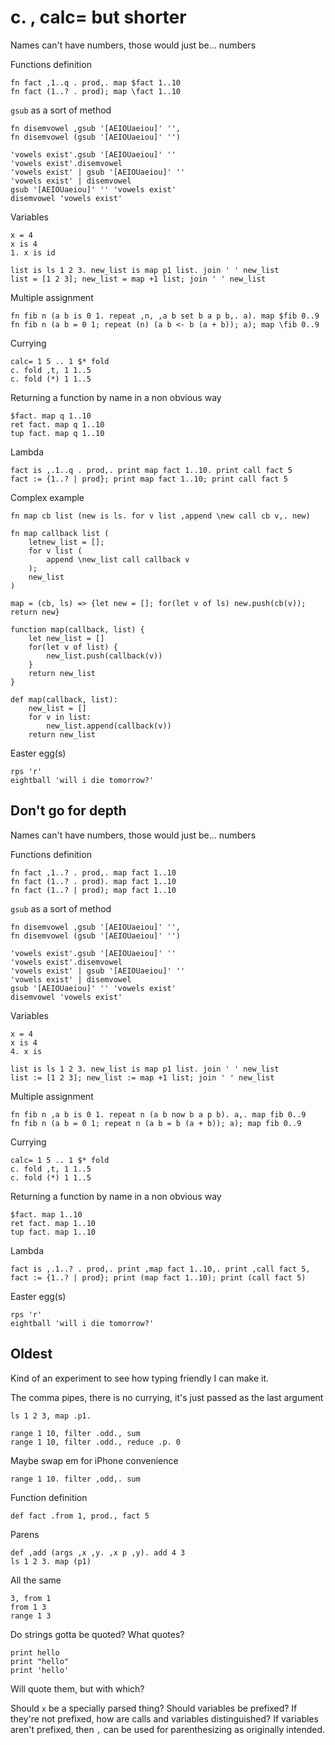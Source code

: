 # c. , calc= but shorter

Names can't have numbers, those would just be... numbers

Functions definition

```
fn fact ,1..q . prod,. map $fact 1..10
fn fact (1..? . prod); map \fact 1..10
```

`gsub` as a sort of method

```
fn disemvowel ,gsub '[AEIOUaeiou]' '',
fn disemvowel (gsub '[AEIOUaeiou]' '')

'vowels exist'.gsub '[AEIOUaeiou]' ''
'vowels exist'.disemvowel
'vowels exist' | gsub '[AEIOUaeiou]' ''
'vowels exist' | disemvowel
gsub '[AEIOUaeiou]' '' 'vowels exist'
disemvowel 'vowels exist'
```

Variables

```
x = 4
x is 4
1. x is id

list is ls 1 2 3. new_list is map p1 list. join ' ' new_list
list = [1 2 3]; new_list = map +1 list; join ' ' new_list
```

Multiple assignment

```
fn fib n (a b is 0 1. repeat ,n, ,a b set b a p b,. a). map $fib 0..9
fn fib n (a b = 0 1; repeat (n) (a b <- b (a + b)); a); map \fib 0..9
```

Currying

```
calc= 1 5 .. 1 $* fold
c. fold ,t, 1 1..5
c. fold (*) 1 1..5
```

Returning a function by name in a non obvious way

```
$fact. map q 1..10
ret fact. map q 1..10
tup fact. map q 1..10
```

Lambda

```
fact is ,.1..q . prod,. print map fact 1..10. print call fact 5
fact := {1..? | prod}; print map fact 1..10; print call fact 5
```

Complex example

```
fn map cb list (new is ls. for v list ,append \new call cb v,. new)

fn map callback list (
	letnew_list = [];
	for v list (
		append \new_list call callback v
	);
	new_list
)

map = (cb, ls) => {let new = []; for(let v of ls) new.push(cb(v)); return new}

function map(callback, list) {
	let new_list = []
	for(let v of list) {
		new_list.push(callback(v))
	}
	return new_list
}

def map(callback, list):
	new_list = []
	for v in list:
		new_list.append(callback(v))
	return new_list
```

Easter egg(s)

```
rps 'r'
eightball 'will i die tomorrow?'
```

## Don't go for depth

Names can't have numbers, those would just be... numbers

Functions definition

```
fn fact ,1..? . prod,. map fact 1..10
fn fact (1..? . prod). map fact 1..10
fn fact (1..? | prod); map fact 1..10
```

`gsub` as a sort of method

```
fn disemvowel ,gsub '[AEIOUaeiou]' '',
fn disemvowel (gsub '[AEIOUaeiou]' '')

'vowels exist'.gsub '[AEIOUaeiou]' ''
'vowels exist'.disemvowel
'vowels exist' | gsub '[AEIOUaeiou]' ''
'vowels exist' | disemvowel
gsub '[AEIOUaeiou]' '' 'vowels exist'
disemvowel 'vowels exist'
```

Variables

```
x = 4
x is 4
4. x is

list is ls 1 2 3. new_list is map p1 list. join ' ' new_list
list := [1 2 3]; new_list := map +1 list; join ' ' new_list
```

Multiple assignment

```
fn fib n ,a b is 0 1. repeat n (a b now b a p b). a,. map fib 0..9
fn fib n (a b = 0 1; repeat n (a b = b (a + b)); a); map fib 0..9
```

Currying

```
calc= 1 5 .. 1 $* fold
c. fold ,t, 1 1..5
c. fold (*) 1 1..5
```

Returning a function by name in a non obvious way

```
$fact. map 1..10
ret fact. map 1..10
tup fact. map 1..10
```

Lambda

```
fact is ,.1..? . prod,. print ,map fact 1..10,. print ,call fact 5,
fact := {1..? | prod}; print (map fact 1..10); print (call fact 5)
```

Easter egg(s)

```
rps 'r'
eightball 'will i die tomorrow?'
```

## Oldest

Kind of an experiment to see how typing friendly I can make it.

The comma pipes, there is no currying, it's just passed as the last argument
```
ls 1 2 3, map .p1.

range 1 10, filter .odd., sum
range 1 10, filter .odd., reduce .p. 0
```

Maybe swap em for iPhone convenience
```
range 1 10. filter ,odd,. sum
```

Function definition
```
def fact .from 1, prod., fact 5
```

Parens
```
def ,add (args ,x ,y. ,x p ,y). add 4 3
ls 1 2 3. map (p1)
```

All the same
```
3, from 1
from 1 3
range 1 3
```

Do strings gotta be quoted? What quotes?
```
print hello
print "hello"
print 'hello'
```
Will quote them, but with which?

Should `x` be a specially parsed thing? Should variables be prefixed? If they're not prefixed, how are calls and variables distinguished? If variables aren't prefixed, then `,` can be used for parenthesizing as originally intended.